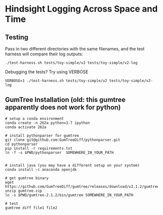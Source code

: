 # Hindsight Logging Across Space and Time

## Testing
Pass in two different directories with the same filenames, and the test harness will compare their log outputs:
```
./test-harness.sh tests/toy-simple/v2 tests/toy-simple/v2-log
```

Debugging the tests? Try using VERBOSE
```
VERBOSE=1 ./test-harness.sh tests/toy-simple/v2 tests/toy-simple/v2-log
```

## GumTree Installation (old: this gumtree apparently does not work for python)

```
# setup a conda environment
conda create -n 262a python=3.7 ipython
conda activate 262a

# install pythonparser for gumtree
git clone git@github.com:GumTreeDiff/pythonparser.git
cd pythonparser
pip install -r requirements.txt
ln -f -s $PWD/pythonparser  SOMEWHERE_IN_YOUR_PATH


# install java (you may have a different setup on your system)
conda install -c anaconda openjdk 

# get gumtree binary
wget https://github.com/GumTreeDiff/gumtree/releases/download/v2.1.2/gumtree.zip
unzip gumtree.zip
ln -s $PWD/gumtree-2.1.2/bin/gumtree SOMEWHERE_IN_YOUR_PATH

# test
gumtree diff file1 file2
```
